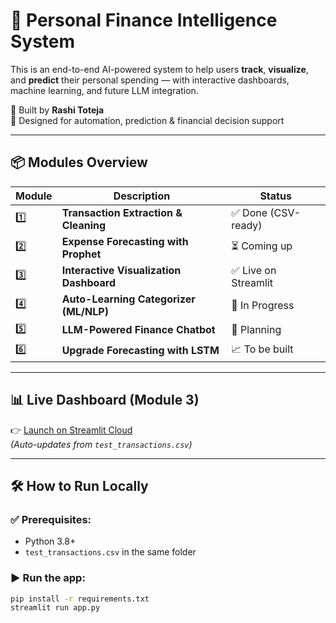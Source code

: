 # 💸 Personal Finance Intelligence System

This is an end-to-end AI-powered system to help users **track**, **visualize**, and **predict** their personal spending — with interactive dashboards, machine learning, and future LLM integration.

🚀 Built by **Rashi Toteja**  
🧠 Designed for automation, prediction & financial decision support

---

## 📦 Modules Overview

| Module | Description | Status |
|--------|-------------|--------|
| 1️⃣ | **Transaction Extraction & Cleaning** | ✅ Done (CSV-ready) |
| 2️⃣ | **Expense Forecasting with Prophet** | ⏳ Coming up |
| 3️⃣ | **Interactive Visualization Dashboard** | ✅ Live on Streamlit |
| 4️⃣ | **Auto-Learning Categorizer (ML/NLP)** | 🧠 In Progress |
| 5️⃣ | **LLM-Powered Finance Chatbot** | 💬 Planning |
| 6️⃣ | **Upgrade Forecasting with LSTM** | 📈 To be built |

---

## 📊 Live Dashboard (Module 3)

👉 [Launch on Streamlit Cloud](https://rashitoteja-lab-budget-dashboard.streamlit.app)  
*(Auto-updates from `test_transactions.csv`)*

---

## 🛠️ How to Run Locally

### ✅ Prerequisites:
- Python 3.8+
- `test_transactions.csv` in the same folder

### ▶️ Run the app:

```bash
pip install -r requirements.txt
streamlit run app.py

